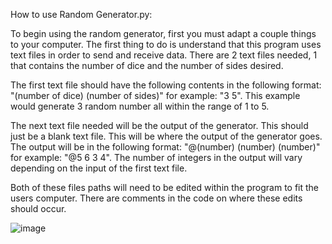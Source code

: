 How to use Random Generator.py:

To begin using the random generator, first you must adapt a couple things to your computer.
The first thing to do is understand that this program uses text files in order to send and 
receive data. There are 2 text files needed, 1 that contains the number of dice and the
number of sides desired. 

The first text file should have the following contents in the following
format: "(number of dice) (number of sides)" for example: "3 5". This example would generate 
3 random number all within the range of 1 to 5. 

The next text file needed will be the output of the generator. This should just be a blank 
text file. This will be where the output of the generator goes. The output will be in the
following format: "@(number) (number) (number)" for example: "@5 6 3 4". The number of 
integers in the output will vary depending on the input of the first text file.

Both of these files paths will need to be edited within the program to fit the users computer.
There are comments in the code on where these edits should occur. 

![image](https://github.com/WadeEddy19/Microservice/assets/122330978/816c4690-fff7-4997-81d9-fe089cc6e92f)

